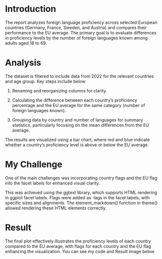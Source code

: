 # Introduction

The report analyzes foreign language proficiency across selected
European countries (Germany, France, Sweden, and Austria) and compares
their performance to the EU average. The primary goal is to evaluate
differences in proficiency levels by the number of foreign languages
known among adults aged 18 to 69.

# Analysis

The dataset is filtered to include data from 2022 for the relevant
countries and age group. Key steps include below

1.  Renaming and reorganizing columns for clarity.

2.  Calculating the difference between each country’s proficiency
    percentage and the EU average for the same category (number of
    foreign languages known).

3.  Grouping data by country and number of languages for summary
    statistics, particularly focusing on the mean differences from the
    EU average.

The results are visualized using a bar chart, where red and blue
indicate whether a country’s proficiency level is above or below the EU
average.

# My Challenge

One of the main challenges was incorporating country flags and the EU
flag into the facet labels for enhanced visual clarity.

This was achieved using the ggtext library, which supports HTML
rendering in ggplot facet labels. Flags were added as <img> tags in the
facet labels, with specific sizes and alignments. The
element\_markdown() function in theme() allowed rendering these HTML
elements correctly.

# Result

The final plot effectively illustrates the proficiency levels of each
country compared to the EU average, with flags for each country and the
EU flag enhancing the visualization. You can see my code and Result
image below
